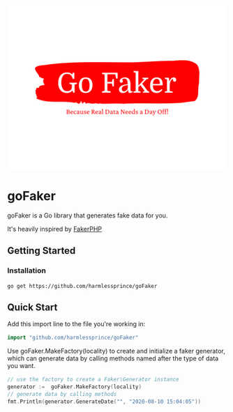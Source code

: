 <p style="text-align: center"><img src="go-faker-logo.png" alt="Social card of FakerPHP"></p>

# goFaker

goFaker is a Go library that generates fake data for you. 

It's heavily inspired by [FakerPHP](https://github.com/FakerPHP/Faker)


## Getting Started
    
### Installation

```shell
go get https://github.com/harmlessprince/goFaker
```

## Quick Start

Add this import line to the file you're working in:

```Go
import "github.com/harmlessprince/goFaker"
```

Use goFaker.MakeFactory(locality) to create and initialize a faker generator, which can generate data by calling methods named after the type of data you want.

```Go
// use the factory to create a Faker\Generator instance
generator :=  goFaker.MakeFactory(locality)
// generate data by calling methods
fmt.Println(generator.GenerateDate("", "2020-08-10 15:04:05"))

```